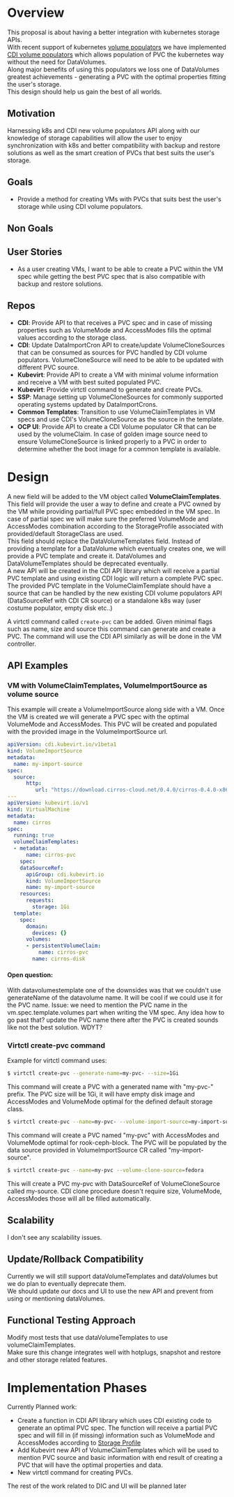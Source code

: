 # Overview
This proposal is about having a better integration with kubernetes storage APIs.  
With recent support of kubernetes [volume populators](https://kubernetes.io/blog/2022/05/16/volume-populators-beta/) we have implemented [CDI volume populators](https://github.com/kubevirt/containerized-data-importer/blob/main/doc/cdi-populators.md) which allows population of PVC the kubernetes way without the need for DataVolumes.  
Along major benefits of using this populators we loss one of DataVolumes greatest achievements - generating a PVC with the optimal properties fitting the user's storage.  
This design should help us gain the best of all worlds.  

## Motivation
Harnessing k8s and CDI new volume populators API along with our knowledge of storage capabilities will allow the user to enjoy synchronization with k8s and better compatibility with backup and restore solutions as well as the smart creation of PVCs that best suits the user's storage.

## Goals
- Provide a method for creating VMs with PVCs that suits best the user's storage while using CDI volume populators.

## Non Goals

## User Stories
* As a user creating VMs, I want to be able to create a PVC within the VM spec while getting the best PVC spec that is also compatible with backup and restore solutions.

## Repos
* **CDI**: Provide API to that receives a PVC spec and in case of missing properties such as VolumeMode and AccessModes fills the optimal values according to the storage class.
* **CDI**: Update DataImportCron API to create/update VolumeCloneSources that can be consumed as sources for PVC handled by CDI volume populators. VolumeCloneSource will need to be able to be updated with different PVC source.
* **Kubevirt**: Provide API to create a VM with minimal volume information and receive a VM with best suited populated PVC.
* **Kubevirt**: Provide virtctl command to generate and create PVCs.
* **SSP**: Manage setting up VolumeCloneSources for commonly supported operating systems updated by DataImportCrons.
* **Common Templates**: Transition to use VolumeClaimTemplates in VM specs and use CDI's VolumeCloneSource as the source in the template.
* **OCP UI**: Provide API to create a CDI Volume populator CR that can be used by the volumeClaim. In case of golden image source need to ensure VolumeCloneSource is linked properly to a PVC in order to determine whether the boot image for a common template is available.

# Design

A new field will be added to the VM object called **VolumeClaimTemplates**. This field will provide the user a way to define and create a PVC owned by the VM while providing partial/full PVC spec embedded in the VM spec. In case of partial spec we will make sure the preferred VolumeMode and AccessModes combination according to the StorageProfile associated with provided/default StorageClass are used.  
This field should replace the DataVolumeTemplates field. Instead of providing a template for a DataVolume which eventually creates one, we will provide a PVC template and create it. DataVolumes and DataVolumeTemplates should be deprecated eventually.  
A new API will be created in the CDI API library which will receive a partial PVC template and using existing CDI logic will return a complete PVC spec.  
The provided PVC template in the VolumeClaimTemplate should have a source that can be handled by the new existing CDI volume populators API (DataSourceRef with CDI CR source) or a standalone k8s way (user costume populator, empty disk etc..)

A virtctl command called `create-pvc` can be added. Given minimal flags such as name, size and source this command can generate and create a PVC. The command will use the CDI API similarly as will be done in the VM controller.

## API Examples
### VM with VolumeClaimTemplates, VolumeImportSource as volume source

This example will create a VolumeImportSource along side with a VM. Once the VM is created we will generate a PVC spec with the optimal VolumeMode and AccessModes. This PVC will be created and populated with the provided image in the VolumeImportSource url.
```yaml
apiVersion: cdi.kubevirt.io/v1beta1
kind: VolumeImportSource
metadata:
  name: my-import-source
spec:
  source:
      http:
         url: "https://download.cirros-cloud.net/0.4.0/cirros-0.4.0-x86_64-disk.img"
---
apiVersion: kubevirt.io/v1
kind: VirtualMachine
metadata:
  name: cirros
spec:
  running: true
  volumeClaimTemplates:
  - metadata:
      name: cirros-pvc
    spec:
    dataSourceRef:
      apiGroup: cdi.kubevirt.io
      kind: VolumeImportSource
      name: my-import-source
    resources:
      requests:
        storage: 1Gi
  template:
    spec:
      domain:
        devices: {}
      volumes:
      - persistentVolumeClaim:
          name: cirros-pvc
        name: cirros-disk
```

#### Open question:
With datavolumestemplate one of the downsides was that we couldn't use generateName of the datavolume name.
It will be cool if we could use it for the PVC name. Issue: we need to mention the PVC name in the vm.spec.template.volumes part when writing the VM spec. Any idea how to go past that? update the PVC name there after the PVC is created sounds like not the best solution. WDYT?

### Virtctl create-pvc command

Example for virtctl command uses:
```bash
$ virtctl create-pvc --generate-name=my-pvc- --size=1Gi
```
This command will create a PVC with a generated name with "my-pvc-" prefix. The PVC size will be 1Gi, it will have empty disk image and AccessModes and VolumeMode optimal for the defined default storage class.

```bash
$ virtctl create-pvc --name=my-pvc- --volume-import-source=my-import-source --size=1Gi --storage-class=rook-ceph-block
```
This command will create a PVC named "my-pvc" with AccessModes and VolumeMode optimal for rook-ceph-block. The PVC will be populated by the data source provided in VolumeImportSource CR called "my-import-source".

```bash
$ virtctl create-pvc --name=my-pvc --volume-clone-source=fedora
```
This will create a PVC my-pvc with DataSourceRef of VolumeCloneSource called my-source. CDI clone procedure doesn't require size, VolumeMode, AccessModes those will all be filled automatically.

## Scalability
I don't see any scalability issues.

## Update/Rollback Compatibility
Currently we will still support dataVolumeTemplates and dataVolumes but we do plan to eventually deprecate them.  
We should update our docs and UI to use the new API and prevent from using or mentioning dataVolumes.

## Functional Testing Approach
Modify most tests that use dataVolumeTemplates to use volumeClaimTemplates.  
Make sure this change integrates well with hotplugs, snapshot and restore and other storage related features.

# Implementation Phases
Currently Planned work:
- Create a function in CDI API library which uses CDI existing code to generate an optimal PVC spec. The function will receive a partial PVC spec and will fill in (if missing) information such as VolumeMode and AccessModes according to [Storage Profile](https://github.com/kubevirt/containerized-data-importer/blob/main/doc/storageprofile.md)
- Add Kubevirt new API of VolumeClaimTemplates which will be used to mention PVC source and basic information with end result of creating a PVC that will have the optimal properties and data.
- New virtctl command for creating PVCs.

The rest of the work related to DIC and UI will be planned later

